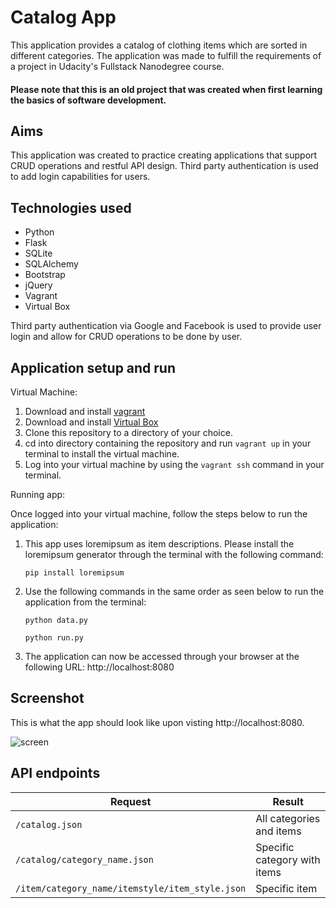 # Catalog App

This application provides a catalog of clothing items which are sorted in different categories.
The application was made to fulfill the requirements of a project in Udacity's Fullstack Nanodegree course. 
#### Please note that this is an old project that was created when first learning the basics of software development.

## Aims

This application was created to practice creating applications that support CRUD operations and restful API design. Third party authentication is used to add login capabilities for users.

## Technologies used

* Python
* Flask
* SQLite
* SQLAlchemy
* Bootstrap
* jQuery
* Vagrant
* Virtual Box

Third party authentication via Google and Facebook is used to provide user login and allow for CRUD operations to be done by user.

## Application setup and run

Virtual Machine:
1. Download and install [vagrant](https://www.vagrantup.com/)
2. Download and install [Virtual Box](https://www.virtualbox.org/)
3. Clone this repository to a directory of your choice.
4. cd into directory containing the repository and run `vagrant up` in your terminal to install the virtual machine.
5. Log into your virtual machine by using the `vagrant ssh` command in your terminal.

Running app:

Once logged into your virtual machine, follow the steps below to run the application:

1. This app uses loremipsum as item descriptions. Please install the loremipsum generator through the terminal with the following command:

    `pip install loremipsum`

2. Use the following commands in the same order as seen below to run the application from the terminal:
    
    `python data.py`

    `python run.py`

4. The application can now be accessed through your browser at the following URL: http://localhost:8080

## Screenshot

This is what the app should look like upon visting http://localhost:8080.

![screen](ScreenShot.png)

## API endpoints

| Request | Result |
|--------- | ------ |
| `/catalog.json` | All categories and items |
| `/catalog/category_name.json` | Specific category with items |
| `/item/category_name/itemstyle/item_style.json` | Specific item |
